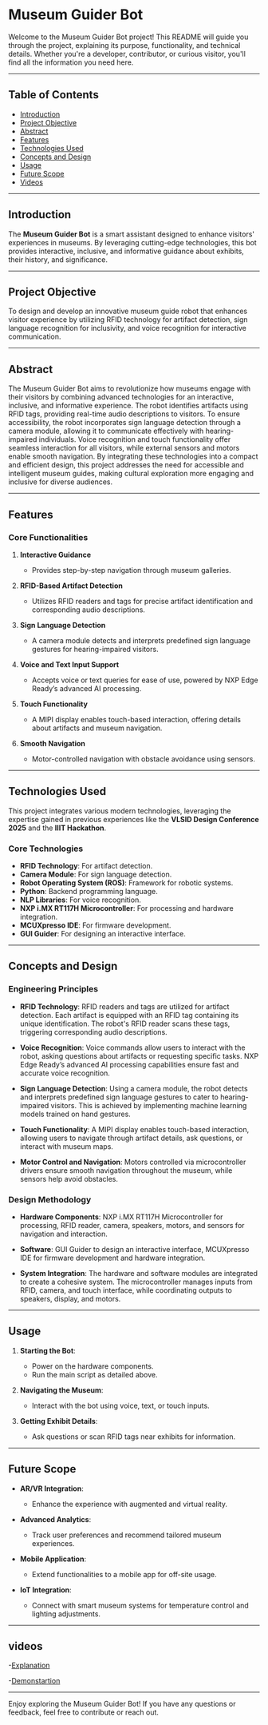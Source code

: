 # Museum Guider Bot

Welcome to the Museum Guider Bot project! This README will guide you through the project, explaining its purpose, functionality, and technical details. Whether you're a developer, contributor, or curious visitor, you'll find all the information you need here.

---

## Table of Contents

- [Introduction](#introduction)
- [Project Objective](#project-objective)
- [Abstract](#abstract)
- [Features](#features)
- [Technologies Used](#technologies-used)
- [Concepts and Design](#concepts-and-design)
- [Usage](#usage)
- [Future Scope](#future-scope)
- [Videos](#videos)

---

## Introduction

The **Museum Guider Bot** is a smart assistant designed to enhance visitors' experiences in museums. By leveraging cutting-edge technologies, this bot provides interactive, inclusive, and informative guidance about exhibits, their history, and significance.

---

## Project Objective

To design and develop an innovative museum guide robot that enhances visitor experience by utilizing RFID technology for artifact detection, sign language recognition for inclusivity, and voice recognition for interactive communication.

---

## Abstract

The Museum Guider Bot aims to revolutionize how museums engage with their visitors by combining advanced technologies for an interactive, inclusive, and informative experience. The robot identifies artifacts using RFID tags, providing real-time audio descriptions to visitors. To ensure accessibility, the robot incorporates sign language detection through a camera module, allowing it to communicate effectively with hearing-impaired individuals. Voice recognition and touch functionality offer seamless interaction for all visitors, while external sensors and motors enable smooth navigation. By integrating these technologies into a compact and efficient design, this project addresses the need for accessible and intelligent museum guides, making cultural exploration more engaging and inclusive for diverse audiences.

---

## Features

### Core Functionalities

1. **Interactive Guidance**
   - Provides step-by-step navigation through museum galleries.

2. **RFID-Based Artifact Detection**
   - Utilizes RFID readers and tags for precise artifact identification and corresponding audio descriptions.

3. **Sign Language Detection**
   - A camera module detects and interprets predefined sign language gestures for hearing-impaired visitors.

4. **Voice and Text Input Support**
   - Accepts voice or text queries for ease of use, powered by NXP Edge Ready’s advanced AI processing.

5. **Touch Functionality**
   - A MIPI display enables touch-based interaction, offering details about artifacts and museum navigation.

6. **Smooth Navigation**
   - Motor-controlled navigation with obstacle avoidance using sensors.

---

## Technologies Used

This project integrates various modern technologies, leveraging the expertise gained in previous experiences like the **VLSID Design Conference 2025** and the **IIIT Hackathon**.

### Core Technologies

- **RFID Technology**: For artifact detection.
- **Camera Module**: For sign language detection.
- **Robot Operating System (ROS)**: Framework for robotic systems.
- **Python**: Backend programming language.
- **NLP Libraries**: For voice recognition.
- **NXP i.MX RT117H Microcontroller**: For processing and hardware integration.
- **MCUXpresso IDE**: For firmware development.
- **GUI Guider**: For designing an interactive interface.

---

## Concepts and Design

### Engineering Principles

- **RFID Technology**: RFID readers and tags are utilized for artifact detection. Each artifact is equipped with an RFID tag containing its unique identification. The robot's RFID reader scans these tags, triggering corresponding audio descriptions.

- **Voice Recognition**: Voice commands allow users to interact with the robot, asking questions about artifacts or requesting specific tasks. NXP Edge Ready’s advanced AI processing capabilities ensure fast and accurate voice recognition.

- **Sign Language Detection**: Using a camera module, the robot detects and interprets predefined sign language gestures to cater to hearing-impaired visitors. This is achieved by implementing machine learning models trained on hand gestures.

- **Touch Functionality**: A MIPI display enables touch-based interaction, allowing users to navigate through artifact details, ask questions, or interact with museum maps.

- **Motor Control and Navigation**: Motors controlled via microcontroller drivers ensure smooth navigation throughout the museum, while sensors help avoid obstacles.

### Design Methodology

- **Hardware Components**: NXP i.MX RT117H Microcontroller for processing, RFID reader, camera, speakers, motors, and sensors for navigation and interaction.

- **Software**: GUI Guider to design an interactive interface, MCUXpresso IDE for firmware development and hardware integration.

- **System Integration**: The hardware and software modules are integrated to create a cohesive system. The microcontroller manages inputs from RFID, camera, and touch interface, while coordinating outputs to speakers, display, and motors.

---

## Usage

1. **Starting the Bot**:
   - Power on the hardware components.
   - Run the main script as detailed above.

2. **Navigating the Museum**:
   - Interact with the bot using voice, text, or touch inputs.

3. **Getting Exhibit Details**:
   - Ask questions or scan RFID tags near exhibits for information.

---

## Future Scope

- **AR/VR Integration**:
  - Enhance the experience with augmented and virtual reality.

- **Advanced Analytics**:
  - Track user preferences and recommend tailored museum experiences.

- **Mobile Application**:
  - Extend functionalities to a mobile app for off-site usage.

- **IoT Integration**:
  - Connect with smart museum systems for temperature control and lighting adjustments.

---

## videos
-[Explanation](https://youtu.be/dNoNeGquE5Q)

-[Demonstartion](https://youtu.be/xJNlu5OCHJI)


---

Enjoy exploring the Museum Guider Bot! If you have any questions or feedback, feel free to contribute or reach out.
